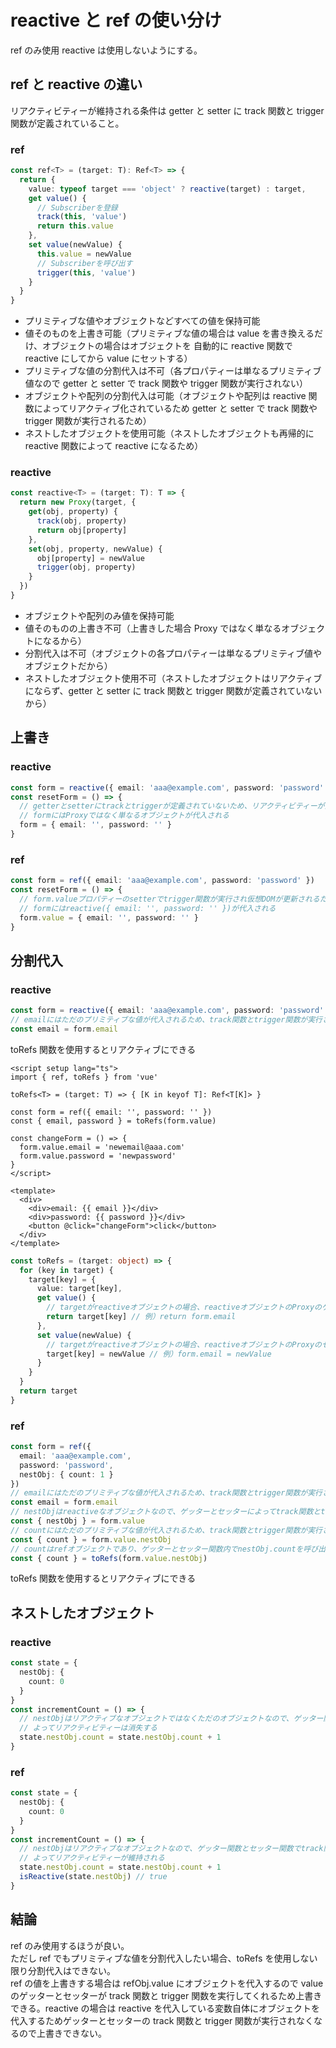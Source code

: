 # reactive と ref の使い分け

ref のみ使用 reactive は使用しないようにする。

## ref と reactive の違い

リアクティビティーが維持される条件は getter と setter に track 関数と trigger 関数が定義されていること。

### ref

```typescript
const ref<T> = (target: T): Ref<T> => {
  return {
    value: typeof target === 'object' ? reactive(target) : target,
    get value() {
      // Subscriberを登録
      track(this, 'value')
      return this.value
    },
    set value(newValue) {
      this.value = newValue
      // Subscriberを呼び出す
      trigger(this, 'value')
    }
  }
}
```

- プリミティブな値やオブジェクトなどすべての値を保持可能
- 値そのものを上書き可能（プリミティブな値の場合は value を書き換えるだけ、オブジェクトの場合はオブジェクトを 自動的に reactive 関数で reactive にしてから value にセットする）
- プリミティブな値の分割代入は不可（各プロパティーは単なるプリミティブ値なので getter と setter で track 関数や trigger 関数が実行されない）
- オブジェクトや配列の分割代入は可能（オブジェクトや配列は reactive 関数によってリアクティブ化されているため getter と setter で track 関数や trigger 関数が実行されるため）
- ネストしたオブジェクトを使用可能（ネストしたオブジェクトも再帰的に reactive 関数によって reactive になるため）

### reactive

```typescript
const reactive<T> = (target: T): T => {
  return new Proxy(target, {
    get(obj, property) {
      track(obj, property)
      return obj[property]
    },
    set(obj, property, newValue) {
      obj[property] = newValue
      trigger(obj, property)
    }
  })
}
```

- オブジェクトや配列のみ値を保持可能
- 値そのものの上書き不可（上書きした場合 Proxy ではなく単なるオブジェクトになるから）
- 分割代入は不可（オブジェクトの各プロパティーは単なるプリミティブ値やオブジェクトだから）
- ネストしたオブジェクト使用不可（ネストしたオブジェクトはリアクティブにならず、getter と setter に track 関数と trigger 関数が定義されていないから）

## 上書き

### reactive

```typescript
const form = reactive({ email: 'aaa@example.com', password: 'password' })
const resetForm = () => {
  // getterとsetterにtrackとtriggerが定義されていないため、リアクティビティーが消失する
  // formにはProxyではなく単なるオブジェクトが代入される
  form = { email: '', password: '' }
}
```

### ref

```typescript
const form = ref({ email: 'aaa@example.com', password: 'password' })
const resetForm = () => {
  // form.valueプロパティーのsetterでtrigger関数が実行され仮想DOMが更新されるため、リアクティビティーは維持される
  // formにはreactive({ email: '', password: '' })が代入される
  form.value = { email: '', password: '' }
}
```

## 分割代入

### reactive

```typescript
const form = reactive({ email: 'aaa@example.com', password: 'password' })
// emailにはただのプリミティブな値が代入されるため、track関数とtrigger関数が実行されないため、リアクティビティーは消失する
const email = form.email
```

toRefs 関数を使用するとリアクティブにできる

```vue
<script setup lang="ts">
import { ref, toRefs } from 'vue'

toRefs<T> = (target: T) => { [K in keyof T]: Ref<T[K]> }

const form = ref({ email: '', password: '' })
const { email, password } = toRefs(form.value)

const changeForm = () => {
  form.value.email = 'newemail@aaa.com'
  form.value.password = 'newpassword'
}
</script>

<template>
  <div>
    <div>email: {{ email }}</div>
    <div>password: {{ password }}</div>
    <button @click="changeForm">click</button>
  </div>
</template>
```

```typescript
const toRefs = (target: object) => {
  for (key in target) {
    target[key] = {
      value: target[key],
      get value() {
        // targetがreactiveオブジェクトの場合、reactiveオブジェクトのProxyのゲッターを呼び出しているのでtrack関数が実行される。よってreactiveオブジェクトとリアクティビティーが維持される。
        return target[key] // 例）return form.email
      },
      set value(newValue) {
        // targetがreactiveオブジェクトの場合、reactiveオブジェクトのProxyのセッターを呼び出しているのでtrigger関数が実行される。よってreactiveオブジェクトとリアクティビティーが維持される。
        target[key] = newValue // 例）form.email = newValue
      }
    }
  }
  return target
}
```

### ref

```typescript
const form = ref({
  email: 'aaa@example.com',
  password: 'password',
  nestObj: { count: 1 }
})
// emailにはただのプリミティブな値が代入されるため、track関数とtrigger関数が実行されないため、リアクティビティーは消失する
const email = form.email
// nestObjはreactiveなオブジェクトなので、ゲッターとセッターによってtrack関数とtrigger関数が実行されつので、リアクティビティーは維持される
const { nestObj } = form.value
// countにはただのプリミティブな値が代入されるため、track関数とtrigger関数が実行されないため、リアクティビティーは消失する
const { count } = form.value.nestObj
// countはrefオブジェクトであり、ゲッターとセッター関数内でnestObj.countを呼び出し、nestObjのゲッターとセッター関数を呼び出すためtrack関数とtrigger関数が実行されるのでリアクティビティーは維持される
const { count } = toRefs(form.value.nestObj)
```

toRefs 関数を使用するとリアクティブにできる

## ネストしたオブジェクト

### reactive

```typescript
const state = {
  nestObj: {
    count: 0
  }
}
const incrementCount = () => {
  // nestObjはリアクティブなオブジェクトではなくただのオブジェクトなので、ゲッター関数とセッター関数でtrack関数とtrigger関数が実行されない
  // よってリアクティビティーは消失する
  state.nestObj.count = state.nestObj.count + 1
}
```

### ref

```typescript
const state = {
  nestObj: {
    count: 0
  }
}
const incrementCount = () => {
  // nestObjはリアクティブなオブジェクトなので、ゲッター関数とセッター関数でtrack関数とtrigger関数が実行される
  // よってリアクティビティーが維持される
  state.nestObj.count = state.nestObj.count + 1
  isReactive(state.nestObj) // true
}
```

## 結論

ref のみ使用するほうが良い。  
ただし ref でもプリミティブな値を分割代入したい場合、toRefs を使用しない限り分割代入はできない。  
ref の値を上書きする場合は refObj.value にオブジェクトを代入するので value のゲッターとセッターが track 関数と trigger 関数を実行してくれるため上書きできる。reactive の場合は reactive を代入している変数自体にオブジェクトを代入するためゲッターとセッターの track 関数と trigger 関数が実行されなくなるので上書きできない。
